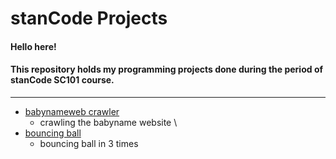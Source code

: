 # stanCode Projects
#### Hello here!
#### This repository holds my programming projects done during the period of stanCode SC101 course.
---------------------------------------------------------

* [babynameweb crawler](https://github.com/Lydia-bot/MystanCodeProject/blob/main/stanCode_project/babynameweb_crawler/webcrawler.py)
	* crawling the babyname website
\
* [bouncing ball](https://github.com/Lydia-bot/MystanCodeProject/blob/main/stanCode_project/bouncing_ball/bouncing_ball.py)
	* bouncing ball in 3 times
